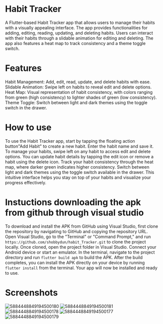 # Habit Tracker
A Flutter-based Habit Tracker app that allows users to manage their habits with a visually appealing interface. 
The app provides functionalities for adding, editing, reading, updating, and deleting habits. 
Users can interact with their habits through a slidable animation for editing and deleting. 
The app also features a heat map to track consistency and a theme toggle switch.

# Features
Habit Management: Add, edit, read, update, and delete habits with ease.
Slidable Animation: Swipe left on habits to reveal edit and delete options.
Heat Map: Visual representation of habit consistency, with colors ranging from green (high consistency) to lighter shades of green (low consistency).
Theme Toggle: Switch between light and dark themes using the toggle switch in the drawer.

# How to use
To use the Habit Tracker app, start by tapping the floating action button"Add Habit" to create a new habit. 
Enter the habit name and save it. 
To manage your habits, swipe left on any habit to access edit and delete options. 
You can update habit details by tapping the edit icon or remove a habit using the delete icon. 
Track your habit consistency through the heat map, where darker green indicates higher consistency. 
Switch between light and dark themes using the toggle switch available in the drawer. This intuitive interface helps you stay on top of your habits and visualize your progress effectively.

# Instuctions downloading the apk from github through visual studio
To download and install the APK from GitHub using Visual Studio, first clone the repository by navigating to GitHub and copying the repository URL. Open Visual Studio, go to the "Terminal" or "Command Prompt," and run `https://github.com/shobbydun/habit_Tracker.git` to clone the project locally. Once cloned, open the project folder in Visual Studio. Connect your Android device or start an emulator. In the terminal, navigate to the project directory and run `flutter build apk` to build the APK. After the build completes, you can install the APK directly on your device by running `flutter install` from the terminal. Your app will now be installed and ready to use.

# Screenshots

![5884448849194500180](https://github.com/user-attachments/assets/476d463f-6fc5-40d0-8834-2886cb92370f)
![5884448849194500181](https://github.com/user-attachments/assets/1a89caf0-e1c5-4f29-95b0-f5365b1f93ae)
![5884448849194500178](https://github.com/user-attachments/assets/3d56ee63-3068-4b71-84cb-a301107683b1)
![5884448849194500177](https://github.com/user-attachments/assets/ba626114-18ec-4905-9c3d-b6fe2e92d29d)
![5884448849194500179](https://github.com/user-attachments/assets/ea3aa19a-b247-4fa9-979b-dc88515a3e9a)

